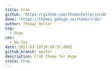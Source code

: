 ```yaml
---
title: Crab
github: 'https://github.com/thomasheller/crab'
demo: 'https://themes.gohugo.io/theme/crab/'
author: Thomas Heller
ssg:
  - Hugo
cms:
  - No Cms
date: 2017-03-18T10:48:37.000Z
github_branch: master
description: Crab theme for Hugo
stale: true
---
```

